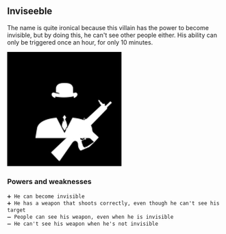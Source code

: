 ## Inviseeble

The name is quite ironical because this villain has the power to become invisible, but by doing this, he can't see other people either. His ability can only be triggered once an hour, for only 10 minutes.

![Inviseeble](/Images/Inviseeble.jpg)

### Powers and weaknesses

    ➕ He can become invisible
    ➕ He has a weapon that shoots correctly, even though he can't see his target
    ➖ People can see his weapon, even when he is invisible
    ➖ He can't see his weapon when he's not invisible